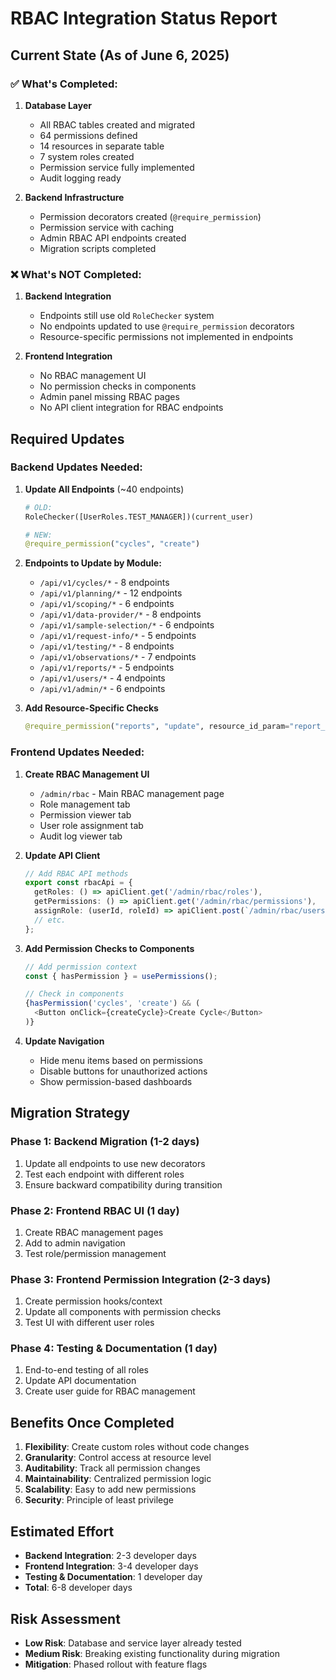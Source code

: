 # RBAC Integration Status Report

## Current State (As of June 6, 2025)

### ✅ What's Completed:

1. **Database Layer**
   - All RBAC tables created and migrated
   - 64 permissions defined
   - 14 resources in separate table
   - 7 system roles created
   - Permission service fully implemented
   - Audit logging ready

2. **Backend Infrastructure**
   - Permission decorators created (`@require_permission`)
   - Permission service with caching
   - Admin RBAC API endpoints created
   - Migration scripts completed

### ❌ What's NOT Completed:

1. **Backend Integration**
   - Endpoints still use old `RoleChecker` system
   - No endpoints updated to use `@require_permission` decorators
   - Resource-specific permissions not implemented in endpoints

2. **Frontend Integration**
   - No RBAC management UI
   - No permission checks in components
   - Admin panel missing RBAC pages
   - No API client integration for RBAC endpoints

## Required Updates

### Backend Updates Needed:

1. **Update All Endpoints** (~40 endpoints)
   ```python
   # OLD:
   RoleChecker([UserRoles.TEST_MANAGER])(current_user)
   
   # NEW:
   @require_permission("cycles", "create")
   ```

2. **Endpoints to Update by Module:**
   - `/api/v1/cycles/*` - 8 endpoints
   - `/api/v1/planning/*` - 12 endpoints  
   - `/api/v1/scoping/*` - 6 endpoints
   - `/api/v1/data-provider/*` - 8 endpoints
   - `/api/v1/sample-selection/*` - 6 endpoints
   - `/api/v1/request-info/*` - 5 endpoints
   - `/api/v1/testing/*` - 8 endpoints
   - `/api/v1/observations/*` - 7 endpoints
   - `/api/v1/reports/*` - 5 endpoints
   - `/api/v1/users/*` - 4 endpoints
   - `/api/v1/admin/*` - 6 endpoints

3. **Add Resource-Specific Checks**
   ```python
   @require_permission("reports", "update", resource_id_param="report_id")
   ```

### Frontend Updates Needed:

1. **Create RBAC Management UI**
   - `/admin/rbac` - Main RBAC management page
   - Role management tab
   - Permission viewer tab
   - User role assignment tab
   - Audit log viewer tab

2. **Update API Client**
   ```typescript
   // Add RBAC API methods
   export const rbacApi = {
     getRoles: () => apiClient.get('/admin/rbac/roles'),
     getPermissions: () => apiClient.get('/admin/rbac/permissions'),
     assignRole: (userId, roleId) => apiClient.post(`/admin/rbac/users/${userId}/roles`),
     // etc.
   };
   ```

3. **Add Permission Checks to Components**
   ```typescript
   // Add permission context
   const { hasPermission } = usePermissions();
   
   // Check in components
   {hasPermission('cycles', 'create') && (
     <Button onClick={createCycle}>Create Cycle</Button>
   )}
   ```

4. **Update Navigation**
   - Hide menu items based on permissions
   - Disable buttons for unauthorized actions
   - Show permission-based dashboards

## Migration Strategy

### Phase 1: Backend Migration (1-2 days)
1. Update all endpoints to use new decorators
2. Test each endpoint with different roles
3. Ensure backward compatibility during transition

### Phase 2: Frontend RBAC UI (1 day)
1. Create RBAC management pages
2. Add to admin navigation
3. Test role/permission management

### Phase 3: Frontend Permission Integration (2-3 days)
1. Create permission hooks/context
2. Update all components with permission checks
3. Test UI with different user roles

### Phase 4: Testing & Documentation (1 day)
1. End-to-end testing of all roles
2. Update API documentation
3. Create user guide for RBAC management

## Benefits Once Completed

1. **Flexibility**: Create custom roles without code changes
2. **Granularity**: Control access at resource level
3. **Auditability**: Track all permission changes
4. **Maintainability**: Centralized permission logic
5. **Scalability**: Easy to add new permissions
6. **Security**: Principle of least privilege

## Estimated Effort

- **Backend Integration**: 2-3 developer days
- **Frontend Integration**: 3-4 developer days
- **Testing & Documentation**: 1 developer day
- **Total**: 6-8 developer days

## Risk Assessment

- **Low Risk**: Database and service layer already tested
- **Medium Risk**: Breaking existing functionality during migration
- **Mitigation**: Phased rollout with feature flags